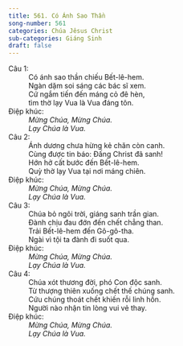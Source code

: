 ```yaml
---
title: 561. Có Ánh Sao Thần
song-number: 561
categories: Chúa Jêsus Christ
sub-categories: Giáng Sinh
draft: false
---
```

<dl><dt>Câu 1:</dt><dd data-verse="1">Có ánh sao thần chiếu Bết-lê-hem. <br/>Ngàn dặm soi sáng các bác sĩ xem. <br/>Cứ ngắm tiến đến máng cỏ đê hèn, <br/>tìm thờ lạy Vua là Vua đáng tôn. </dd><dt>Điệp khúc:</dt><dd data-chorus="1"><em>Mừng Chúa, Mừng Chúa. <br/>Lạy Chúa là Vua. </em></dd><dt>Câu 2:</dt><dd data-verse="2">Ánh dương chưa hừng kẻ chăn còn canh. <br/>Cùng được tin báo: Đấng Christ đã sanh! <br/>Hớn hở cất bước đến Bết-lê-hem. <br/>Quỳ thờ lạy Vua tại nơi máng chiên. </dd><dt>Điệp khúc:</dt><dd data-chorus="1"><em>Mừng Chúa, Mừng Chúa. <br/>Lạy Chúa là Vua. </em></dd><dt>Câu 3:</dt><dd data-verse="3">Chúa bỏ ngôi trời, giáng sanh trần gian. <br/>Đành chịu đau đớn đến chết chẳng than. <br/>Trải Bết-lê-hem đến Gô-gô-tha. <br/>Ngài vì tội ta đành đi suốt qua. </dd><dt>Điệp khúc:</dt><dd data-chorus="1"><em>Mừng Chúa, Mừng Chúa. <br/>Lạy Chúa là Vua. </em></dd><dt>Câu 4:</dt><dd data-verse="4">Chúa xót thương đời, phó Con độc sanh. <br/>Từ thượng thiên xuống chết thế chúng sanh. <br/>Cứu chúng thoát chết khiến rỗi linh hồn. <br/>Người nào nhận tin lòng vui vẻ thay. </dd><dt>Điệp khúc:</dt><dd data-chorus="1"><em>Mừng Chúa, Mừng Chúa. <br/>Lạy Chúa là Vua. </em></dd></dl>